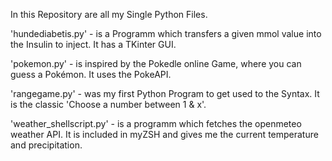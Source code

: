In this Repository are all my Single Python Files.

'hundediabetis.py' - is a Programm which transfers a given mmol value into the Insulin to inject. It has a TKinter GUI.

'pokemon.py' - is inspired by the Pokedle online Game, where you can guess a Pokémon. It uses the PokeAPI.

'rangegame.py' - was my first Python Program to get used to the Syntax. It is the classic 'Choose a number between 1 & x'.

'weather_shellscript.py' - is a programm which fetches the openmeteo weather API. It is included in myZSH and gives me the current temperature and precipitation. 
